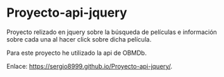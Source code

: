 # Proyecto-api-jquery
 
Proyecto relizado en jquery sobre la búsqueda de películas e información sobre cada una al hacer click sobre dicha película. 

Para este proyecto he utilizado la api de OBMDb.

Enlace: https://sergio8999.github.io/Proyecto-api-jquery/.
